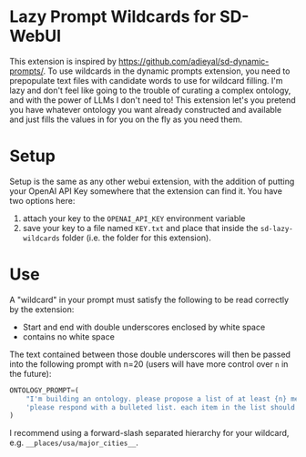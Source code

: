 # Lazy Prompt Wildcards for SD-WebUI

This extension is inspired by https://github.com/adieyal/sd-dynamic-prompts/. To use wildcards in the dynamic prompts extension, you need to prepopulate text files with candidate words to use for wildcard filling. I'm lazy and don't feel like going to the trouble of curating a complex ontology, and with the power of LLMs I don't need to! This extension let's you pretend you have whatever ontology you want already constructed and available and just fills the values in for you on the fly as you need them.

# Setup

Setup is the same as any other webui extension, with the addition of putting your OpenAI API Key somewhere that the extension can find it. 
You have two options here:

1. attach your key to the `OPENAI_API_KEY` environment variable
2. save your key to a file named `KEY.txt` and place that inside the `sd-lazy-wildcards` folder (i.e. the folder for this extension).

# Use

A "wildcard" in your prompt must satisfy the following to be read correctly by the extension:

* Start and end with double underscores enclosed by white space
* contains no white space

The text contained between those double underscores will then be passed into the following prompt with n=20 (users will have more control over `n` in the future):

```python
ONTOLOGY_PROMPT=(
    "I'm building an ontology. please propose a list of at least {n} members that fit the following ontology category: ```{text}```."
    'please respond with a bulleted list. each item in the list should be on its own line and preceded by an asterisk ("* item\n").'
)
```

I recommend using a forward-slash separated hierarchy for your wildcard, e.g. `__places/usa/major_cities__`. 
